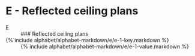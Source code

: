 <div data-role="collapsible" data-inset="false">
	<h1>E - Reflected ceiling plans</h1>


<dl>

<dt class="alphabet-table-key-two">
<div markdown="1" >
E
</div>
</dt>
<dd class="alphabet-table-value">
<div markdown="1">
### Reflected ceiling plans
</div>
</dd>

<dt>
<div markdown="1">
{% include alphabet/alphabet-markdown/e/e-1-key.markdown %}
</div>
</dt>
<dd>
<div markdown="1">
{% include alphabet/alphabet-markdown/e/e-1-value.markdown %}
</div>
</dd>

</dl>

</div>